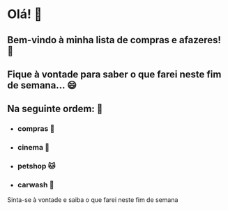 # Olá! :wave:



## Bem-vindo à minha lista de compras e afazeres! :open_hands:

## Fique à vontade para saber o que farei neste fim de semana... :smile:



## Na seguinte ordem: :pencil:

- ### compras :shopping_cart:

- ### cinema :cinema:

- ### petshop :cat:

- ### carwash :car:























Sinta-se à vontade e saiba o que farei neste fim de semana 
